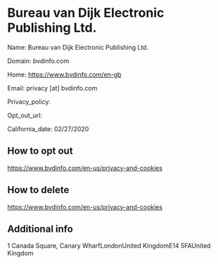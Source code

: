 
# Bureau van Dijk Electronic Publishing Ltd.

Name: Bureau van Dijk Electronic Publishing Ltd.

Domain: bvdinfo.com

Home: https://www.bvdinfo.com/en-gb

Email: privacy [at] bvdinfo.com

Privacy_policy: 

Opt_out_url: 

California_date: 02/27/2020



## How to opt out

https://www.bvdinfo.com/en-us/privacy-and-cookies

## How to delete

https://www.bvdinfo.com/en-us/privacy-and-cookies

## Additional info



1 Canada Square, Canary WharfLondonUnited KingdomE14 5FAUnited Kingdom

